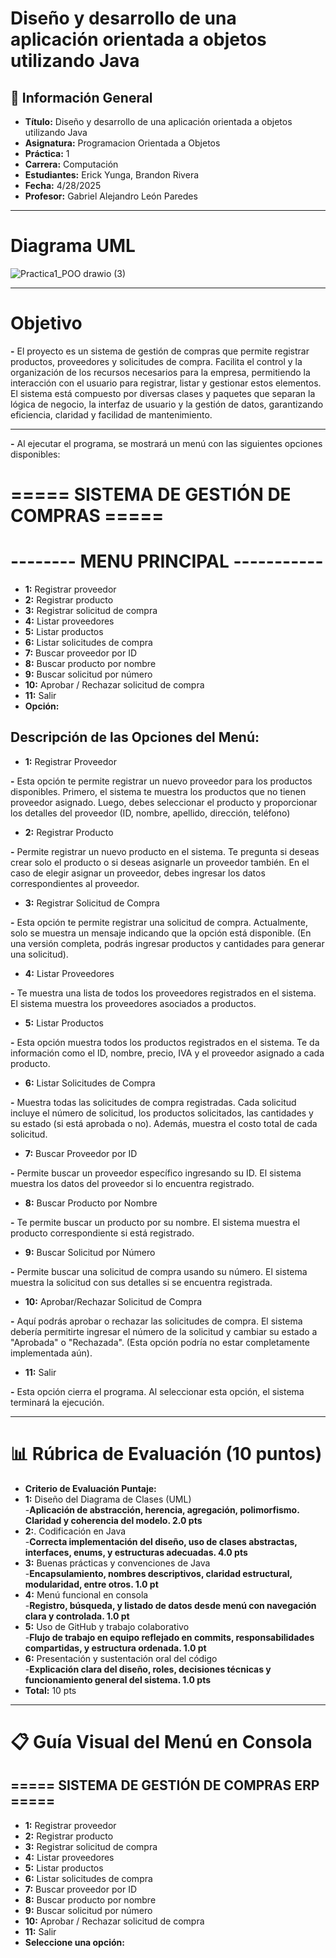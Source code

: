 # Diseño y desarrollo de una aplicación orientada a objetos utilizando Java

## 📌 Información General

- **Título:** Diseño y desarrollo de una aplicación orientada a objetos utilizando Java
- **Asignatura:** Programacion Orientada a Objetos
- **Práctica:** 1
- **Carrera:** Computación
- **Estudiantes:** Erick Yunga, Brandon Rivera
- **Fecha:** 4/28/2025
- **Profesor:** Gabriel Alejandro León Paredes


---
# Diagrama UML

![Practica1_POO drawio (3)](https://github.com/user-attachments/assets/9a649960-3820-427a-8390-1aa7a4e4edd2)

---
# Objetivo 
**-** El proyecto es un sistema de gestión de compras que permite registrar productos, proveedores y solicitudes de compra. Facilita el control y la organización de los recursos necesarios para la empresa, permitiendo la interacción con el usuario para registrar, listar y gestionar estos elementos. El sistema está compuesto por diversas clases y paquetes que separan la lógica de negocio, la interfaz de usuario y la gestión de datos, garantizando eficiencia, claridad y facilidad de mantenimiento.

---
**-** Al ejecutar el programa, se mostrará un menú con las siguientes opciones disponibles:
# ===== SISTEMA DE GESTIÓN DE COMPRAS  =====
# -------- MENU PRINCIPAL -----------
- **1:** Registrar proveedor
- **2:** Registrar producto
- **3:** Registrar solicitud de compra
- **4:** Listar proveedores
- **5:** Listar productos
- **6:** Listar solicitudes de compra
- **7:** Buscar proveedor por ID
- **8:** Buscar producto por nombre
- **9:** Buscar solicitud por número
- **10:** Aprobar / Rechazar solicitud de compra
- **11:** Salir
- **Opción:**
  
## Descripción de las Opciones del Menú:
- **1:** Registrar Proveedor

**-** Esta opción te permite registrar un nuevo proveedor para los productos disponibles. Primero, el sistema te muestra los productos que no tienen proveedor asignado. Luego, debes seleccionar el producto y proporcionar los detalles del proveedor (ID, nombre, apellido, dirección, teléfono)

- **2:** Registrar Producto

**-** Permite registrar un nuevo producto en el sistema. Te pregunta si deseas crear solo el producto o si deseas asignarle un proveedor también. En el caso de elegir asignar un proveedor, debes ingresar los datos correspondientes al proveedor.

- **3:** Registrar Solicitud de Compra

**-** Esta opción te permite registrar una solicitud de compra. Actualmente, solo se muestra un mensaje indicando que la opción está disponible. (En una versión completa, podrás ingresar productos y cantidades para generar una solicitud).

- **4:** Listar Proveedores

**-** Te muestra una lista de todos los proveedores registrados en el sistema. El sistema muestra los proveedores asociados a productos.

- **5:** Listar Productos

**-** Esta opción muestra todos los productos registrados en el sistema. Te da información como el ID, nombre, precio, IVA y el proveedor asignado a cada producto.

- **6:** Listar Solicitudes de Compra

**-** Muestra todas las solicitudes de compra registradas. Cada solicitud incluye el número de solicitud, los productos solicitados, las cantidades y su estado (si está aprobada o no). Además, muestra el costo total de cada solicitud.

- **7:** Buscar Proveedor por ID

**-** Permite buscar un proveedor específico ingresando su ID. El sistema muestra los datos del proveedor si lo encuentra registrado.

- **8:** Buscar Producto por Nombre

**-** Te permite buscar un producto por su nombre. El sistema muestra el producto correspondiente si está registrado.

- **9:** Buscar Solicitud por Número

**-** Permite buscar una solicitud de compra usando su número. El sistema muestra la solicitud con sus detalles si se encuentra registrada.

- **10:** Aprobar/Rechazar Solicitud de Compra

**-** Aquí podrás aprobar o rechazar las solicitudes de compra. El sistema debería permitirte ingresar el número de la solicitud y cambiar su estado a "Aprobada" o "Rechazada". (Esta opción podría no estar completamente implementada aún).

- **11:** Salir

**-** Esta opción cierra el programa. Al seleccionar esta opción, el sistema terminará la ejecución.


---

# 📊 Rúbrica de Evaluación (10 puntos)
- **Criterio de Evaluación	Puntaje:** 
- **1:** Diseño del Diagrama de Clases (UML)	
-**Aplicación de abstracción, herencia, agregación, polimorfismo. Claridad y coherencia del modelo.	2.0 pts**
- **2:**. Codificación en Java	
-**Correcta implementación del diseño, uso de clases abstractas, interfaces, enums, y estructuras adecuadas.	4.0 pts**
- **3:** Buenas prácticas y convenciones de Java	
-**Encapsulamiento, nombres descriptivos, claridad estructural, modularidad, entre otros.	1.0 pt**
- **4:** Menú funcional en consola	
-**Registro, búsqueda, y listado de datos desde menú con navegación clara y controlada.	1.0 pt**
- **5:** Uso de GitHub y trabajo colaborativo	
-**Flujo de trabajo en equipo reflejado en commits, responsabilidades compartidas, y estructura ordenada.	1.0 pt**
- **6:** Presentación y sustentación oral del código	
-**Explicación clara del diseño, roles, decisiones técnicas y funcionamiento general del sistema.	1.0 pts**
- **Total:**	10 pts

---

# 📋 Guía Visual del Menú en Consola
## ===== SISTEMA DE GESTIÓN DE COMPRAS ERP =====
- **1:** Registrar proveedor
- **2:** Registrar producto
- **3:** Registrar solicitud de compra
- **4:** Listar proveedores
- **5:** Listar productos
- **6:** Listar solicitudes de compra
- **7:** Buscar proveedor por ID
- **8:** Buscar producto por nombre
- **9:** Buscar solicitud por número
- **10:** Aprobar / Rechazar solicitud de compra
- **11:** Salir
- **Seleccione una opción:**

  
